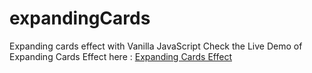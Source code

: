 # expandingCards
Expanding cards effect with Vanilla JavaScript
Check the Live Demo of Expanding Cards Effect here :
<a href = "https://shubhamjaiswal23.github.io/expandingCards/">Expanding Cards Effect</a>
